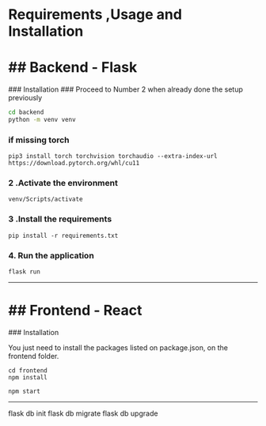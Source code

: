 # Requirements ,Usage and Installation
<h1>## Backend - Flask</h1>
### Installation
### Proceed to Number 2 when already done the setup previously     

```bash
cd backend
python -m venv venv
```
### if missing torch

```pip3 install torch torchvision torchaudio --extra-index-url https://download.pytorch.org/whl/cu11 ```

  
### 2 .Activate the environment

```venv/Scripts/activate```


### 3 .Install the requirements

```pip install -r requirements.txt```

### 4. Run the application 

```flask run```


-------------------------------------------------------------------------------------------------------------------
<h1>## Frontend - React</h1>
### Installation

You just need to install the packages listed on package.json, on the frontend folder.

```
cd frontend
npm install
```

`npm start`




------
flask db init
flask db migrate
flask db upgrade